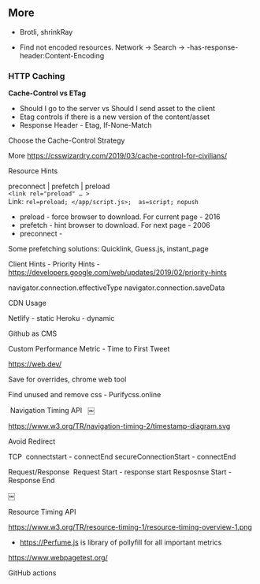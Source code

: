 ## More

- Brotli, shrinkRay

- Find not encoded resources.
	Network -> Search -> -has-response-header:Content-Encoding

### HTTP Caching

**Cache-Control vs ETag**

- Should I go to the server vs Should I send asset to the client
- Etag controls if there is a new version of the content/asset
- Response Header - Etag, If-None-Match



Choose the Cache-Control Strategy



More https://csswizardry.com/2019/03/cache-control-for-civilians/


Resource Hints

preconnect | prefetch | preload  
`<link rel="preload" … >`  
Link: `rel=preload; </app/script.js>;  as=script; nopush`  

- preload - force browser to download. For current page - 2016
- prefetch - hint browser to download. For next page - 2006
- preconnect -

Some prefetching solutions: Quicklink, Guess.js, instant_page

Client Hints - 
Priority Hints - https://developers.google.com/web/updates/2019/02/priority-hints

navigator.connection.effectiveType
navigator.connection.saveData


CDN Usage

Netlify - static
Heroku - dynamic

Github as CMS



Custom Performance Metric - Time to First Tweet

https://web.dev/

Save for overrides, chrome web tool

Find unused and remove css - Purifycss.online  

 Navigation Timing API  
￼

https://www.w3.org/TR/navigation-timing-2/timestamp-diagram.svg

Avoid Redirect

TCP  connectstart - connectEnd secureConnectionStart - connectEnd

Request/Response 
Request Start - response start Resposnse Start - Response End

￼

Resource Timing API 

https://www.w3.org/TR/resource-timing-1/resource-timing-overview-1.png


- https://Perfume.js is library of pollyfill for all important metrics

https://www.webpagetest.org/

GitHub actions
